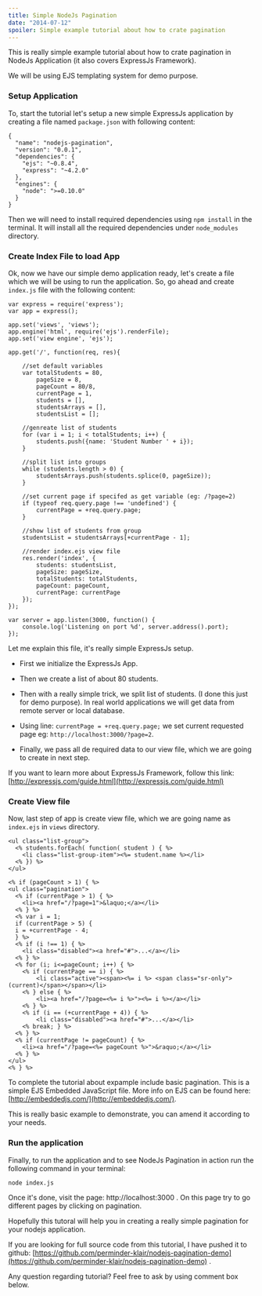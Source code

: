 ```yaml
---
title: Simple NodeJs Pagination
date: "2014-07-12"
spoiler: Simple example tutorial about how to crate pagination
---
```


This is really simple example tutorial about how to crate pagination in NodeJs Application (it also covers ExpressJs Framework).

<!-- end -->

We will be using EJS templating system for demo purpose.

### Setup Application
To, start the tutorial let's setup a new simple ExpressJs application by creating a file named `package.json` with following content:

```language-json
{
  "name": "nodejs-pagination",
  "version": "0.0.1",
  "dependencies": {
    "ejs": "~0.8.4",
    "express": "~4.2.0"
  },
  "engines": {
    "node": ">=0.10.0"
  }
}
```

Then we will need to install required dependencies using `npm install` in the terminal. It will install all the required dependencies under `node_modules` directory.

### Create Index File to load App
Ok, now we have our simple demo application ready, let's create a file which we will be using to run the application. So, go ahead and create `index.js` file with the following content:
```language-javascript
var express = require('express');
var app = express();

app.set('views', 'views');
app.engine('html', require('ejs').renderFile);
app.set('view engine', 'ejs');

app.get('/', function(req, res){

	//set default variables
	var totalStudents = 80,
		pageSize = 8,
		pageCount = 80/8,
		currentPage = 1,
		students = [],
		studentsArrays = [],
		studentsList = [];

	//genreate list of students
	for (var i = 1; i < totalStudents; i++) {
		students.push({name: 'Student Number ' + i});
	}

	//split list into groups
	while (students.length > 0) {
	    studentsArrays.push(students.splice(0, pageSize));
	}

	//set current page if specifed as get variable (eg: /?page=2)
	if (typeof req.query.page !== 'undefined') {
		currentPage = +req.query.page;
	}

	//show list of students from group
	studentsList = studentsArrays[+currentPage - 1];

	//render index.ejs view file
	res.render('index', {
		students: studentsList,
		pageSize: pageSize,
		totalStudents: totalStudents,
		pageCount: pageCount,
		currentPage: currentPage
	});
});

var server = app.listen(3000, function() {
    console.log('Listening on port %d', server.address().port);
});
```

Let me explain this file, it's really simple ExpressJs setup.

- First we initialize the ExpressJs App.

- Then we create a list of about 80 students.

- Then with a really simple trick, we split list of students. (I done this just for demo purpose). In real world applications we will get data from remote server or local database.

- Using line: `currentPage = +req.query.page;` we set current requested page eg: `http://localhost:3000/?page=2`.

- Finally, we pass all de required data to our view file, which we are going to create in next step.

If you want to learn more about ExpressJs Framework, follow this link: [http://expressjs.com/guide.html](http://expressjs.com/guide.html)

### Create View file
Now, last step of app is create view file, which we are going name as `index.ejs` in `views` directory.
```language-html
<ul class="list-group">
  <% students.forEach( function( student ) { %>
  	<li class="list-group-item"><%= student.name %></li>
  <% }) %>
</ul>

<% if (pageCount > 1) { %>
<ul class="pagination">
  <% if (currentPage > 1) { %>
  	<li><a href="/?page=1">&laquo;</a></li>
  <% } %>
  <% var i = 1;
  if (currentPage > 5) {
  i = +currentPage - 4;
  } %>
  <% if (i !== 1) { %>
  	<li class="disabled"><a href="#">...</a></li>
  <% } %>
  <% for (i; i<=pageCount; i++) { %>
    <% if (currentPage == i) { %>
    	<li class="active"><span><%= i %> <span class="sr-only">(current)</span></span></li>
    <% } else { %>
    	<li><a href="/?page=<%= i %>"><%= i %></a></li>
    <% } %>
    <% if (i == (+currentPage + 4)) { %>
    	<li class="disabled"><a href="#">...</a></li>
    <% break; } %>
  <% } %>
  <% if (currentPage != pageCount) { %>
  	<li><a href="/?page=<%= pageCount %>">&raquo;</a></li>
  <% } %>
</ul>
<% } %>
```
To complete the tutorial about expample include basic pagination. This is a simple EJS Embedded JavaScript file. More info on EJS can be found here: [http://embeddedjs.com/](http://embeddedjs.com/).

This is really basic example to demonstrate, you can amend it according to your needs.

### Run the application

Finally, to run the application and to see NodeJs Pagination in action run the following command in your terminal:

`node index.js`

Once it's done, visit the page: http://localhost:3000 . On this page try to go different pages by clicking on pagination.

Hopefully this tutoral will help you in creating a really simple pagination for your nodejs application.

If you are looking for full source code from this tutorial, I have pushed it to github: [https://github.com/perminder-klair/nodejs-pagination-demo](https://github.com/perminder-klair/nodejs-pagination-demo) .


Any question regarding tutorial? Feel free to ask by using comment box below.
